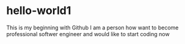 # hello-world1
This is my beginning with Github
I am a person how want to become professional softwer engineer and would like to start coding now
